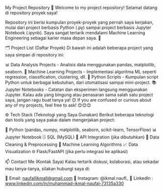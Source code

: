 My Project Repository 📝
Welcome to my project repository!
Selamat datang di repository proyek saya!

Repository ini berisi kumpulan proyek-proyek yang pernah saya kerjakan, mulai dari project berbasis Python (.py) sampai project berbasis Jupyter Notebook (.ipynb).
Saya sangat tertarik mendalami Machine Learning Engineering sebagai karier masa depan saya. 🚀

🗂️ Project List (Daftar Proyek)
Di bawah ini adalah beberapa project yang saya simpan di repository ini:

📊 Data Analysis Projects - Analisis data menggunakan pandas, matplotlib, seaborn.
🤖 Machine Learning Projects - Implementasi algoritma ML seperti regression, classification, clustering, dll.
📝 Python Scripts - Kumpulan script Python untuk berbagai kebutuhan, dari otomatisasi sampai mini-project.
📚 Jupyter Notebooks - Catatan dan eksperimen langsung menggunakan Jupyter.
Kalau ada yang bingung atau penasaran sama salah satu project saya, jangan ragu buat tanya ya! 😊
If you are confused or curious about any of my projects, feel free to ask! 😊😊😊


⚙️ Tech Stack (Teknologi yang Saya Gunakan)
Berikut beberapa teknologi dan tools yang saya pakai dalam mengerjakan project:

🐍 Python (pandas, numpy, matplotlib, seaborn, scikit-learn, TensorFlow)
📊 Jupyter Notebook
🗄️ SQL (MySQL)
🔗 API Integration (jika dibutuhkan)
🧹 Data Cleaning & Preprocessing
🤖 Machine Learning Algorithms
📈 Data Visualization
🌐 Flask/FastAPI (jika perlu integrasi ke aplikasi)


📫 Contact Me (Kontak Saya)
Kalau tertarik diskusi, kolaborasi, atau sekadar mau tanya-tanya, silakan hubungi saya di:

📧 Email: naufallikmall@gmail.com
📱 Instagram: @ikmal.naufl_
🔗 LinkedIn : www.linkedin.com/in/muhammad-ikmal-naufal-73135a330
